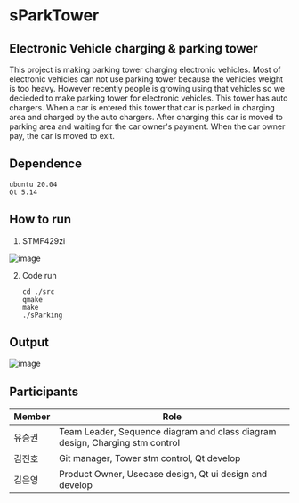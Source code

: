 # sParkTower

## Electronic Vehicle charging & parking tower

 This project is making parking tower charging electronic vehicles. Most of electronic vehicles can not use parking tower because the vehicles weight is too heavy. However recently people is growing using that vehicles so we decieded to make parking tower for electronic vehicles. This tower has auto chargers. When a car is entered this tower that car is parked in charging area and charged by the auto chargers. After charging this car is moved to parking area and waiting for the car owner's payment. When the car owner pay, the car is moved to exit.

## Dependence

 ```
 ubuntu 20.04
 Qt 5.14
 ```

 ## How to run

 1. STMF429zi 

 ![image](https://github.com/Intel-AI-academy/sParkTower/assets/142784142/eb410268-499f-430e-94a2-5a87eb32d4e4)

 2. Code run

    ```shell
    cd ./src
    qmake
    make
    ./sParking
    ```

## Output

![image](https://github.com/Intel-AI-academy/sParkTower/assets/142784142/5c5576c9-7996-455a-a720-863c7da0fb8b)

## Participants

| Member | Role |
|----|----|
|유승권| Team Leader, Sequence diagram and class diagram design, Charging stm control|
|김진호| Git manager, Tower stm control, Qt develop|
|김은영| Product Owner, Usecase design, Qt ui design and develop|
